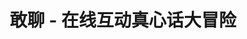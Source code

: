 ---
description: 献给勇敢的人。
layout: post
results:
- primaryGenreName: Social Networking
  version: '1.0.0'
  artworkUrl100: http://a555.phobos.apple.com/us/r1000/023/Purple/v4/c1/8d/5d/c18d5de0-a57a-ea9d-e05f-33b76f43a779/mzl.najvfcmj.jpg
  trackViewUrl: https://itunes.apple.com/cn/app/gan-liao-zai-xian-hu-dong/id637378147?mt=8&uo=4
  artworkUrl60: http://a62.phobos.apple.com/us/r1000/037/Purple4/v4/93/08/45/9308453b-c769-ec14-e9b6-05480cf370e9/icon.png
  userRatingCountForCurrentVersion: 162
  sellerName: Shanghai Ruguo Internet Science Technology Co.,Ltd.
  supportedDevices:
  - iPhone4S
  - iPadFourthGen4G
  - iPadThirdGen4G
  - iPadMini
  - iPodTouchourthGen
  - iPadWifi
  - iPad3G
  - iPhone4
  - iPadMini4G
  - iPodTouchFifthGen
  - iPhone5
  - iPadFourthGen
  - iPhone-3GS
  - iPodTouchThirdGen
  - iPadThirdGen
  - iPad2Wifi
  - iPad23G
  genres:
  - 社交
  - 娱乐
  trackName: 敢聊 - 在线互动真心话大冒险
  description: '全球首款与真人互动的Truth Or Dare （真心话大冒险）社交游戏，你可以在这里找到同样爱好玩这个游戏的男男女女，好玩，刺激的问题，问你不敢问的，做你不敢做的，敢聊，就放马过来吧。


    我们提供了以下的游戏方式：

    1. 随机匹配


    根据你们的地理位置和性别，神奇的电脑给你随机匹配到帅哥和美女，你们1对1的进行真心话大冒险的游戏。


    2. 在线邀请


    根据用户的头像，自我介绍，地理位置，你可以邀请你中意的帅哥美女和你一起来玩


    3. 微信好友


    你还可以发出邀请给微信上自己的暧昧好友，一起加深感情。


    我们支持两种玩法：


    【真心话】

    一方问出一个真心话的问题，另一方用语音来回答。


    【大冒险】

    一方给出一个大冒险的要求，另一方用拍照证明自己做过了这件事情。照片在指定的时间内可以看到，之后就会自动消失。这样就不用担心自己的隐私被暴露啦！'
  price: 0
  trackId: 637378147
  releaseDate: '2013-07-13T11:38:20Z'
  screenshotUrls:
  - http://a4.mzstatic.com/us/r1000/057/Purple/v4/fc/04/14/fc041466-b8a7-a5a4-a8ba-f7cd5d97337f/mzl.kmnrugjb.1136x1136-75.jpg
  - http://a3.mzstatic.com/us/r1000/024/Purple/v4/e7/6d/fd/e76dfdda-b452-4299-87ff-ceabd37e1f8e/mzl.iyofccdp.1136x1136-75.jpg
  - http://a1.mzstatic.com/us/r1000/056/Purple/v4/d1/ad/b9/d1adb901-ec4d-1686-97ee-c7958f79d3b2/mzl.qvdjqzxu.1136x1136-75.jpg
  - http://a2.mzstatic.com/us/r1000/059/Purple2/v4/07/3a/86/073a86ba-b438-4feb-4323-105123158066/mzl.ywcnkpqi.1136x1136-75.jpg
  - http://a3.mzstatic.com/us/r1000/054/Purple2/v4/b6/85/ee/b685eee2-0dc4-77c2-8e96-ad2c7ead5489/mzl.bpegwhql.1136x1136-75.jpg
  artistViewUrl: https://itunes.apple.com/cn/artist/shang-hai-ru-guo-wang-luo/id480877048?uo=4
  primaryGenreId: 6005
  userRatingCount: 162
  averageUserRatingForCurrentVersion: 3.5
  kind: software
  fileSizeBytes: '19688783'
  bundleId: com.ruoogle.gamechat
  trackContentRating: 17+
  artistName: 上海儒果网络科技有限公司
  trackCensoredName: 敢聊 - 在线互动真心话大冒险
  isGameCenterEnabled: false
  contentAdvisoryRating: 17+
  languageCodesISO2A:
  - EN
  - ZH
  - ZH
  averageUserRating: 3.5
  features: &a []
  wrapperType: software
  artworkUrl512: http://a555.phobos.apple.com/us/r1000/023/Purple/v4/c1/8d/5d/c18d5de0-a57a-ea9d-e05f-33b76f43a779/mzl.najvfcmj.jpg
  formattedPrice: 免费
  artistId: 480877048
  genreIds:
  - '6005'
  - '6016'
  currency: CNY
  ipadScreenshotUrls: *a
category: 社交
tags: tag1
resultCount: 1
title: 敢聊 - 在线互动真心话大冒险

---